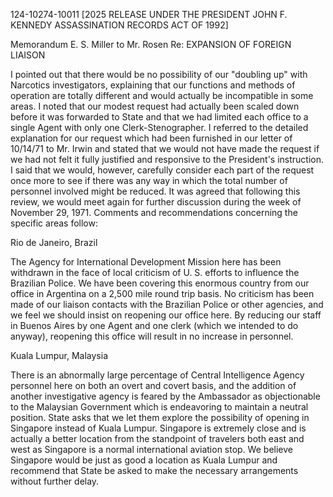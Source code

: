 124-10274-10011 [2025 RELEASE UNDER THE PRESIDENT JOHN F. KENNEDY ASSASSINATION RECORDS ACT OF 1992]

Memorandum E. S. Miller to Mr. Rosen
Re: EXPANSION OF FOREIGN LIAISON

I pointed out that there would be no possibility of our "doubling up" with Narcotics investigators, explaining that our functions and methods of operation are totally different and would actually be incompatible in some areas.
I noted that our modest request had actually been scaled down before it was forwarded to State and that we had limited each office to a single Agent with only one Clerk-Stenographer.
I referred to the detailed explanation for our request which had been furnished in our letter of 10/14/71 to Mr. Irwin and stated that we would not have made the request if we had not felt it fully justified and responsive to the President's instruction. I said that we would, however, carefully consider each part of the request once more to see if there was any way in which the total number of personnel involved might be reduced. It was agreed that following this review, we would meet again for further discussion during the week of November 29, 1971. Comments and recommendations concerning the specific areas follow:

Rio de Janeiro, Brazil

The Agency for International Development Mission here has been withdrawn in the face of local criticism of U. S. efforts to influence the Brazilian Police. We have been covering this enormous country from our office in Argentina on a 2,500 mile round trip basis. No criticism has been made of our liaison contacts with the Brazilian Police or other agencies, and we feel we should insist on reopening our office here. By reducing our staff in Buenos Aires by one Agent and one clerk (which we intended to do anyway), reopening this office will result in no increase in personnel.

Kuala Lumpur, Malaysia

There is an abnormally large percentage of Central Intelligence Agency personnel here on both an overt and covert basis, and the addition of another investigative agency is feared by the Ambassador as objectionable to the Malaysian Government which is endeavoring to maintain a neutral position.
State asks that we let them explore the possibility of opening in Singapore instead of Kuala Lumpur. Singapore is extremely close and is actually a better location from the standpoint of travelers both east and west as Singapore is a normal international aviation stop. We believe Singapore would be just as good a location as Kuala Lumpur and recommend that State be asked to make the necessary arrangements without further delay.
